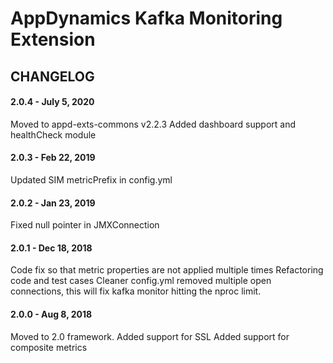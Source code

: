 # AppDynamics Kafka Monitoring Extension 
## CHANGELOG

#### 2.0.4 - July 5, 2020
Moved to appd-exts-commons v2.2.3
Added dashboard support and healthCheck module

#### 2.0.3 - Feb 22, 2019
Updated SIM metricPrefix in config.yml
#### 2.0.2 - Jan 23, 2019
Fixed null pointer in JMXConnection
#### 2.0.1 - Dec 18, 2018
Code fix so that metric properties are not applied multiple times
Refactoring code and test cases
Cleaner config.yml
removed multiple open connections, this will fix kafka monitor hitting the nproc limit.
#### 2.0.0 - Aug 8, 2018
Moved to 2.0 framework.
Added support for SSL
Added support for composite metrics
